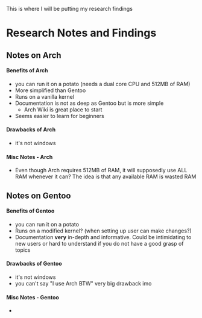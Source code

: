 This is where I will be putting my research findings

# Research Notes and Findings


## Notes on Arch
#### Benefits of Arch
- you can run it on a potato (needs a dual core CPU and 512MB of RAM)
- More simplified than Gentoo
- Runs on a vanilla kernel
- Documentation is not as deep as Gentoo but is more simple
  - Arch Wiki is great place to start
- Seems easier to learn for beginners
#### Drawbacks of Arch
- it's not windows

#### Misc Notes - Arch
- Even though Arch requires 512MB of RAM, it will supposedly use ALL RAM whenever it can? The idea is that any available RAM is wasted RAM

## Notes on Gentoo
#### Benefits of Gentoo
- you can run it on a potato
- Runs on a modified kernel? (when setting up user can make changes?)
- Documentation **very** in-depth and informative. Could be intimidating to new users or hard to understand if you do not have a good grasp of topics
#### Drawbacks of Gentoo
- it's not windows
- you can't say "I use Arch BTW" very big drawback imo

#### Misc Notes - Gentoo
- 


